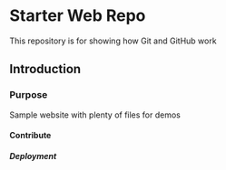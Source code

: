 # Starter Web Repo

This repository is for showing how Git and GitHub work

## Introduction

### Purpose

Sample website with plenty of files for demos


#### Contribute

##### Deployment
